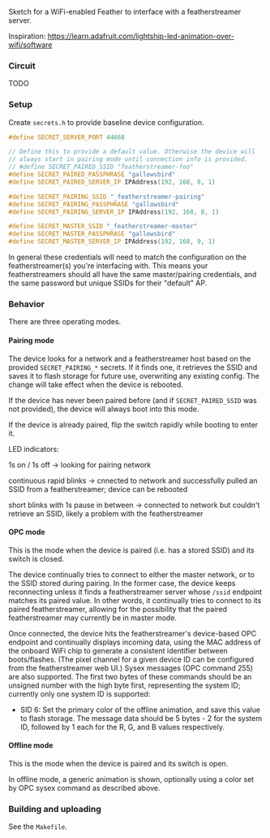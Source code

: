 Sketch for a WiFi-enabled Feather to interface with a featherstreamer
server.

Inspiration: https://learn.adafruit.com/lightship-led-animation-over-wifi/software

### Circuit

TODO

### Setup

Create `secrets.h` to provide baseline device configuration.

``` c++
#define SECRET_SERVER_PORT 44668

// Define this to provide a default value. Otherwise the device will
// always start in pairing mode until connection info is provided.
// #define SECRET_PAIRED_SSID "featherstreamer-foo"
#define SECRET_PAIRED_PASSPHRASE "gallowsbird"
#define SECRET_PAIRED_SERVER_IP IPAddress(192, 168, 8, 1)

#define SECRET_PAIRING_SSID "_featherstreamer-pairing"
#define SECRET_PAIRING_PASSPHRASE "gallowsbird"
#define SECRET_PAIRING_SERVER_IP IPAddress(192, 168, 8, 1)

#define SECRET_MASTER_SSID "_featherstreamer-master"
#define SECRET_MASTER_PASSPHRASE "gallowsbird"
#define SECRET_MASTER_SERVER_IP IPAddress(192, 168, 9, 1)
```

In general these credentials will need to match the configuration on
the featherstreamer(s) you're interfacing with. This means your
featherstreamers should all have the same master/pairing credentials,
and the same password but unique SSIDs for their "default" AP.

### Behavior

There are three operating modes.

#### Pairing mode

The device looks for a network and a featherstreamer host based on the
provided `SECRET_PAIRING_*` secrets. If it finds one, it retrieves the
SSID and saves it to flash storage for future use, overwriting any
existing config. The change will take effect when the device is rebooted.

If the device has never been paired before (and if
`SECRET_PAIRED_SSID` was not provided), the device will always boot
into this mode.

If the device is already paired, flip the switch rapidly while booting
to enter it.

LED indicators:

1s on / 1s off -> looking for pairing network

continuous rapid blinks -> cnnected to network and successfully pulled
an SSID from a featherstreamer; device can be rebooted

short blinks with 1s pause in between -> connected to network but
couldn't retrieve an SSID, likely a problem with the featherstreamer

#### OPC mode

This is the mode when the device is paired (i.e. has a stored SSID)
and its switch is closed.

The device continually tries to connect to either the master network,
or to the SSID stored during pairing. In the former case, the device
keeps reconnecting unless it finds a featherstreamer server whose
`/ssid` endpoint matches its paired value. In other words, it
continually tries to connect to its paired featherstreamer, allowing
for the possibility that the paired featherstreamer may currently be
in master mode.

Once connected, the device hits the featherstreamer's device-based OPC
endpoint and continually displays incoming data, using the MAC address
of the onboard WiFi chip to generate a consistent identifier between
boots/flashes. (The pixel channel for a given device ID can be
configured from the featherstreamer web UI.) Sysex messages (OPC
command 255) are also supported. The first two bytes of these commands
should be an unsigned number with the high byte first, representing
the system ID; currently only one system ID is supported:

- SID 6: Set the primary color of the offline animation, and save this
  value to flash storage. The message data should be 5 bytes - 2 for
  the system ID, followed by 1 each for the R, G, and B values
  respectively.

#### Offline mode

This is the mode when the device is paired and its switch is open.

In offline mode, a generic animation is shown, optionally using a
color set by OPC sysex command as described above.

### Building and uploading

See the `Makefile`.
